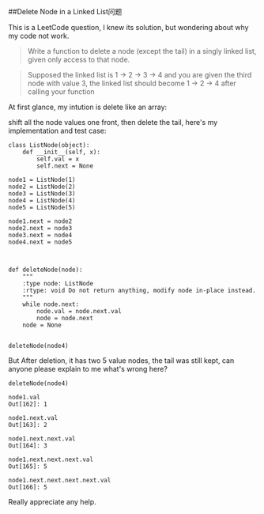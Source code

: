 ##Delete Node in a Linked List问题


This is a LeetCode question, I knew its solution, but wondering about why my code not work.


>Write a function to delete a node (except the tail) in a singly linked list, given only access to that node.

>Supposed the linked list is 1 -> 2 -> 3 -> 4 and you are given the third node with value 3, the linked list should become 1 -> 2 -> 4 after calling your function


At first glance, my intution is delete like an array:

shift all the node values one front, then delete the tail, here's my implementation and test case:

    
	
	class ListNode(object):
	    def __init__(self, x):
	        self.val = x
	        self.next = None
	        
	node1 = ListNode(1)
	node2 = ListNode(2)
	node3 = ListNode(3)
	node4 = ListNode(4)
	node5 = ListNode(5)
	
	node1.next = node2
	node2.next = node3
	node3.next = node4
	node4.next = node5
	
	
	    
	def deleteNode(node):
	    """
	    :type node: ListNode
	    :rtype: void Do not return anything, modify node in-place instead.
	    """
	    while node.next:
	        node.val = node.next.val
	        node = node.next
	    node = None
	    
	    
	deleteNode(node4)
	
But After deletion, it has two 5 value nodes, the tail was still kept, can anyone please explain to me what's wrong here?

	deleteNode(node4)
	
	node1.val
	Out[162]: 1
	
	node1.next.val
	Out[163]: 2
	
	node1.next.next.val
	Out[164]: 3
	
	node1.next.next.next.val
	Out[165]: 5
	
	node1.next.next.next.next.val
	Out[166]: 5


Really appreciate any help.